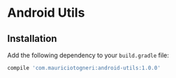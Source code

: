 # Android Utils

## Installation
Add the following dependency to your `build.gradle` file:

```groovy
compile 'com.mauriciotogneri:android-utils:1.0.0'
```